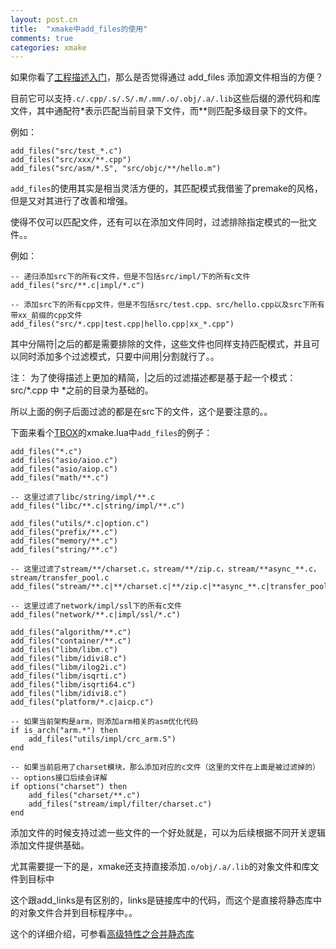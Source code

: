 ```yaml
---
layout: post.cn
title:  "xmake中add_files的使用"
comments: true
categories: xmake
---
```


如果你看了[工程描述入门](/cn/2016/02/03/project-description/)，那么是否觉得通过 add_files 添加源文件相当的方便？

目前它可以支持`.c/.cpp/.s/.S/.m/.mm/.o/.obj/.a/.lib`这些后缀的源代码和库文件，其中通配符*表示匹配当前目录下文件，而**则匹配多级目录下的文件。

例如：

    add_files("src/test_*.c")
    add_files("src/xxx/**.cpp")
    add_files("src/asm/*.S", "src/objc/**/hello.m")

`add_files`的使用其实是相当灵活方便的，其匹配模式我借鉴了premake的风格，但是又对其进行了改善和增强。

使得不仅可以匹配文件，还有可以在添加文件同时，过滤排除指定模式的一批文件。。

例如：

    -- 递归添加src下的所有c文件，但是不包括src/impl/下的所有c文件
    add_files("src/**.c|impl/*.c")

    -- 添加src下的所有cpp文件，但是不包括src/test.cpp、src/hello.cpp以及src下所有带xx_前缀的cpp文件
    add_files("src/*.cpp|test.cpp|hello.cpp|xx_*.cpp")

其中分隔符|之后的都是需要排除的文件，这些文件也同样支持匹配模式，并且可以同时添加多个过滤模式，只要中间用|分割就行了。。

注： 为了使得描述上更加的精简，|之后的过滤描述都是基于起一个模式：src/*.cpp 中 *之前的目录为基础的。

<!-- more -->

所以上面的例子后面过滤的都是在src下的文件，这个是要注意的。。

下面来看个[TBOX](https://github.com/waruqi/tbox)的xmake.lua中`add_files`的例子：

    add_files("*.c") 
    add_files("asio/aioo.c") 
    add_files("asio/aiop.c") 
    add_files("math/**.c") 

    -- 这里过滤了libc/string/impl/**.c
    add_files("libc/**.c|string/impl/**.c") 

    add_files("utils/*.c|option.c") 
    add_files("prefix/**.c") 
    add_files("memory/**.c") 
    add_files("string/**.c") 

    -- 这里过滤了stream/**/charset.c，stream/**/zip.c，stream/**async_**.c，stream/transfer_pool.c
    add_files("stream/**.c|**/charset.c|**/zip.c|**async_**.c|transfer_pool.c") 

    -- 这里过滤了network/impl/ssl下的所有c文件
    add_files("network/**.c|impl/ssl/*.c") 

    add_files("algorithm/**.c") 
    add_files("container/**.c") 
    add_files("libm/libm.c") 
    add_files("libm/idivi8.c") 
    add_files("libm/ilog2i.c") 
    add_files("libm/isqrti.c") 
    add_files("libm/isqrti64.c") 
    add_files("libm/idivi8.c") 
    add_files("platform/*.c|aicp.c")

    -- 如果当前架构是arm，则添加arm相关的asm优化代码
    if is_arch("arm.*") then
        add_files("utils/impl/crc_arm.S")
    end

    -- 如果当前启用了charset模块，那么添加对应的c文件（这里的文件在上面是被过滤掉的）
    -- options接口后续会详解
    if options("charset") then 
        add_files("charset/**.c")
        add_files("stream/impl/filter/charset.c")
    end

添加文件的时候支持过滤一些文件的一个好处就是，可以为后续根据不同开关逻辑添加文件提供基础。

尤其需要提一下的是，xmake还支持直接添加`.o/obj/.a/.lib`的对象文件和库文件到目标中

这个跟add_links是有区别的，links是链接库中的代码，而这个是直接将静态库中的对象文件合并到目标程序中。。

这个的详细介绍，可参看[高级特性之合并静态库](/cn/2016/02/04/merge-static-library/)

